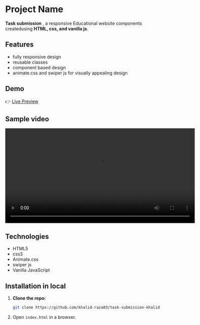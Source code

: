 # Project Name

**Task submission** , a responsive Educational website components createdusing **HTML, css, and vanilla js**.

## Features

- fully responsive design
- reusable classes
- component based design
- animate.css and swiper js for visually appealing design

## Demo

👉 [Live Preview](https://khalid-raza03.github.io/task-submission-khalid/)


## Sample video
<video width="600" controls>
  <source src="./assets/sample.mp4" type="video/mp4">
  Your browser does not support the video tag.
</video>



## Technologies

- HTML5
- css3
- Animate.css
- swiper js
- Vanilla JavaScript

## Installation in local

1. **Clone the repo:**

   ```bash
   git clone https://github.com/khalid-raza03/task-submission-khalid
   ```

2. Open `index.html` in a browser.
